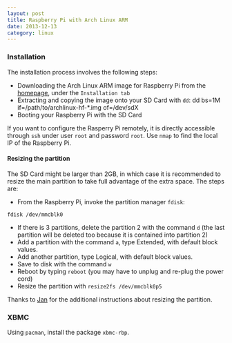 ```yaml
---
layout: post
title: Raspberry Pi with Arch Linux ARM
date: 2013-12-13
category: linux
---
```


### Installation

The installation process involves the following steps:

- Downloading the Arch Linux ARM image for Raspberry Pi from the [homepage](http://archlinuxarm.org/platforms/armv6/raspberry-pi), under the `Installation tab`
- Extracting and copying the image onto your SD Card with `dd`:
    dd bs=1M if=/path/to/archlinux-hf-*.img of=/dev/sdX
- Booting your Raspberry Pi with the SD Card

If you want to configure the Rasperry Pi remotely, it is directly accessible through `ssh` under user `root` and password `root`. Use `nmap` to find the local IP of the Raspberry Pi.

#### Resizing the partition
The SD Card might be larger than 2GB, in which case it is recommended to resize the main partition to take full advantage of the extra space. The steps are:

- From the Raspberry Pi, invoke the partition manager `fdisk`:  
```
fdisk /dev/mmcblk0
```
- If there is 3 partitions, delete the partition 2 with the command `d` (the last partition will be deleted too because it is contained into partition 2)
- Add a partition with the command `a`, type Extended, with default block values.
- Add another partition, type Logical, with default block values.
- Save to disk with the command `w`
- Reboot by typing `reboot` (you may have to unplug and re-plug the power cord)
- Resize the partition with `resize2fs /dev/mmcblk0p5`

Thanks to [Jan](http://jan.alphadev.net/post/53594241659/growing-the-rpi-root-partition) for the additional instructions about resizing the partition.


### XBMC

Using `pacman`, install the package `xbmc-rbp`.
